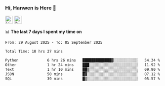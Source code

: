 ### Hi, Hanwen is Here 👋
<p>
	<a href="https://www.linkedin.com/in/liu-hanwen/"><img src="https://img.shields.io/badge/@hanwen-0A66C2?style=flat&logo=LinkedIn&logoColor=white" alt="Linkedin"  height="25px"/></a> 
	<a href="https://scholar.google.com/citations?user=HDF0su0AAAAJ"><img src="https://img.shields.io/badge/scholar-4385FE.svg?&style=plastic&logo=google-scholar&logoColor=white" alt="Google Scholar" height="25px"> </a>
</p>

📊 **The last 7 days I spent my time on** 
<!--START_SECTION:waka-->

```txt
From: 29 August 2025 - To: 05 September 2025

Total Time: 10 hrs 27 mins

Python             6 hrs 26 mins   █████████████▓░░░░░░░░░░░   54.34 %
Other              1 hr 24 mins    ███░░░░░░░░░░░░░░░░░░░░░░   11.92 %
Text               1 hr 10 mins    ██▒░░░░░░░░░░░░░░░░░░░░░░   09.90 %
JSON               50 mins         █▓░░░░░░░░░░░░░░░░░░░░░░░   07.12 %
SQL                39 mins         █▒░░░░░░░░░░░░░░░░░░░░░░░   05.57 %
```

<!--END_SECTION:waka-->


<!--
**david990917/david990917** is a ✨ _special_ ✨ repository because its `README.md` (this file) appears on your GitHub profile.

Here are some ideas to get you started:

- 🔭 I’m currently working on ...
- 🌱 I’m currently learning ...
- 👯 I’m looking to collaborate on ...
- 🤔 I’m looking for help with ...
- 💬 Ask me about ...
- 📫 How to reach me: ...
- 😄 Pronouns: ...
- ⚡ Fun fact: ...
-->
